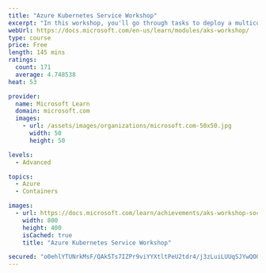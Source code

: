 ```yaml
---
title: "Azure Kubernetes Service Workshop"
excerpt: "In this workshop, you'll go through tasks to deploy a multicontainer application to Kubernetes on Azure Kubernetes Service (AKS)."
webUrl: https://docs.microsoft.com/en-us/learn/modules/aks-workshop/
type: course
price: Free
length: 145 mins
ratings:
  count: 171
  average: 4.748538
heat: 53

provider:
  name: Microsoft Learn
  domain: microsoft.com
  images:
    - url: /assets/images/organizations/microsoft.com-50x50.jpg
      width: 50
      height: 50

levels:
  - Advanced

topics:
  - Azure
  - Containers

images:
  - url: https://docs.microsoft.com/learn/achievements/aks-workshop-social.png
    width: 800
    height: 400
    isCached: true
    title: "Azure Kubernetes Service Workshop"

secured: "o0ehlYTUNrkMsF/QAk5Ts7IZPr9viYYXtltPeU2tdr4/j3zLuiLUUqSJYwQOGy+6eZtnxvY4j3/NZjVIabLOATfo0aQUMqffW69KGM6w95VxpwG/F+zbgx0p4qwMRJXYMOFWIP/Uik1CnlrtRhOupvp6HwaI/C89mE0zVHCiXKTb3EnuWbu909LBprt8Ji264DRthV5QCPr3noAKHXujdiUVzZ/vCmGUFvRIlcS5X3AlCjWBxEOvu1g3oOtBp3WIDAI18boI7gqWEXF6dLzcppG4l5kyQxmE5EQNxuZUCfdBt7do/jN4G/8xHPTo/VG1yy6uzXgmJ0oUw26k2FnBO72mxHem6z4hNv+ks+ELgplELd+ZZlZ9rAIv7zneobC4xVRH+re/KoTCSNMaiOQZLA==;GaNzlsneK1UazDEEFXTgwQ=="
---
```


